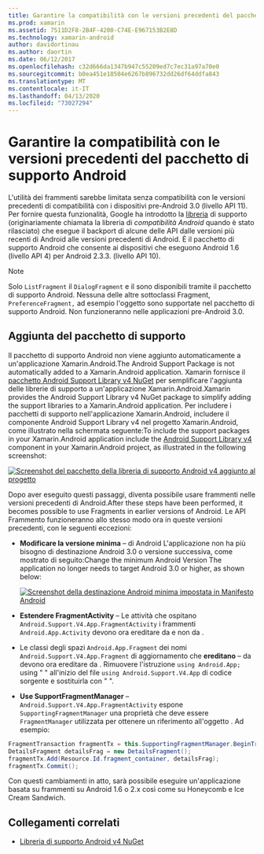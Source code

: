 ```yaml
---
title: Garantire la compatibilità con le versioni precedenti del pacchetto di supporto Android
ms.prod: xamarin
ms.assetid: 7511D2F8-2B4F-4200-C74E-E967153B2E8D
ms.technology: xamarin-android
author: davidortinau
ms.author: daortin
ms.date: 06/12/2017
ms.openlocfilehash: c32d666da1347b947c55209ed7c7ec31a97a70e0
ms.sourcegitcommit: b0ea451e18504e6267b896732dd26df64ddfa843
ms.translationtype: MT
ms.contentlocale: it-IT
ms.lasthandoff: 04/13/2020
ms.locfileid: "73027294"
---
```

# <a name="providing-backwards-compatibility-with-the-android-support-package"></a>Garantire la compatibilità con le versioni precedenti del pacchetto di supporto Android

L'utilità dei frammenti sarebbe limitata senza compatibilità con le versioni precedenti di compatibilità con i dispositivi pre-Android 3.0 (livello API 11). Per fornire questa funzionalità, Google ha introdotto la [libreria](https://developer.android.com/sdk/compatibility-library.html) di supporto (originariamente chiamata la libreria di *compatibilità Android* quando è stato rilasciato) che esegue il backport di alcune delle API dalle versioni più recenti di Android alle versioni precedenti di Android. È il pacchetto di supporto Android che consente ai dispositivi che eseguono Android 1.6 (livello API 4) per Android 2.3.3. (livello API 10).

> [!NOTE]
> Solo `ListFragment` il `DialogFragment` e il sono disponibili tramite il pacchetto di supporto Android. Nessuna delle altre sottoclassi Fragment, `PreferenceFragment,` ad esempio l'oggetto sono supportate nel pacchetto di supporto Android. Non funzioneranno nelle applicazioni pre-Android 3.0. 

## <a name="adding-the-support-package"></a>Aggiunta del pacchetto di supporto

Il pacchetto di supporto Android non viene aggiunto automaticamente a un'applicazione Xamarin.Android.The Android Support Package is not automatically added to a Xamarin.Android application. Xamarin fornisce il [pacchetto Android Support Library v4 NuGet](https://www.nuget.org/packages/Xamarin.Android.Support.v4/) per semplificare l'aggiunta delle librerie di supporto a un'applicazione Xamarin.Android.Xamarin provides the Android Support Library v4 NuGet package to simplify adding the support libraries to a Xamarin.Android application. Per includere i pacchetti di supporto nell'applicazione Xamarin.Android, includere il componente Android Support Library v4 nel progetto Xamarin.Android, come illustrato nella schermata seguente:To include the support packages in your Xamarin.Android application include the [Android Support Library v4](https://www.nuget.org/packages/Xamarin.Android.Support.v4/) component in your Xamarin.Android project, as illustrated in the following screenshot: 

[![Screenshot del pacchetto della libreria di supporto Android v4 aggiunto al progetto](providing-backwards-compatibility-images/02-sml.png)](providing-backwards-compatibility-images/02.png#lightbox)

Dopo aver eseguito questi passaggi, diventa possibile usare frammenti nelle versioni precedenti di Android.After these steps have been performed, it becomes possible to use Fragments in earlier versions of Android. Le API Frammento funzioneranno allo stesso modo ora in queste versioni precedenti, con le seguenti eccezioni: 

- **Modificare la versione minima** &ndash; di Android L'applicazione non ha più bisogno di destinazione Android 3.0 o versione successiva, come mostrato di seguito:Change the minimum Android Version The application no longer needs to target Android 3.0 or higher, as shown below: 

    [![Screenshot della destinazione Android minima impostata in Manifesto Android](providing-backwards-compatibility-images/03-sml.png)](providing-backwards-compatibility-images/03.png#lightbox)

- **Estendere FragmentActivity** &ndash; Le attività che ospitano `Android.Support.V4.App.FragmentActivity` i frammenti `Android.App.Activity` devono ora ereditare da e non da . 

- Le classi degli spazi `Android.App.Fragment` dei nomi `Android.Support.V4.App.Fragment` di aggiornamento che **ereditano** &ndash; da devono ora ereditare da . Rimuovere l'istruzione `using Android.App;` using " " all'inizio del file `using Android.Support.V4.App` di codice sorgente e sostituirla con " ". 

- **Use SupportFragmentManager** &ndash; `Android.Support.V4.App.FragmentActivity` espone `SupportingFragmentManager` una proprietà che deve essere `FragmentManager` utilizzata per ottenere un riferimento all'oggetto . Ad esempio: 

```csharp
FragmentTransaction fragmentTx = this.SupportingFragmentManager.BeginTransaction();
DetailsFragment detailsFrag = new DetailsFragment();
fragmentTx.Add(Resource.Id.fragment_container, detailsFrag);
fragmentTx.Commit();
```

Con questi cambiamenti in atto, sarà possibile eseguire un'applicazione basata su frammenti su Android 1.6 o 2.x così come su Honeycomb e Ice Cream Sandwich. 

## <a name="related-links"></a>Collegamenti correlati

- [Libreria di supporto Android v4 NuGet](https://www.nuget.org/packages/Xamarin.Android.Support.v4/)
